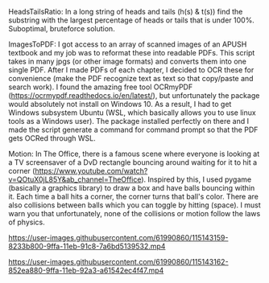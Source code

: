 HeadsTailsRatio: In a long string of heads and tails (h(s) & t(s)) find the substring with the largest percentage of heads or tails that is under 100%. Suboptimal, bruteforce solution.

ImagesToPDF:
I got access to an array of scanned images of an APUSH textbook and my job was to reformat these into readable PDFs. This script takes in many jpgs (or other image formats) and converts them into one single PDF. After I made PDFs of each chapter, I decided to OCR these for convenience (make the PDF recognize text as text so that copy/paste and search work). I found the amazing free tool OCRmyPDF (https://ocrmypdf.readthedocs.io/en/latest/), but unfortunately the package would absolutely not install on Windows 10. As a result, I had to get Windows subsystem Ubuntu (WSL, which basically allows you to use linux tools as a Windows user). The package installed perfectly on there and I made the script generate a command for command prompt so that the PDF gets OCRed through WSL.

Motion:
In The Office, there is a famous scene where everyone is looking at a TV screensaver of a DvD rectangle bouncing around waiting for it to hit a corner (https://www.youtube.com/watch?v=QOtuX0jL85Y&ab_channel=TheOffice). Inspired by this, I used pygame (basically a graphics library) to draw a box and have balls bouncing within it. Each time a ball hits a corner, the corner turns that ball's color. There are also collisions between balls which you can toggle by hitting (space). I must warn you that unfortunately, none of the collisions or motion follow the laws of physics.


https://user-images.githubusercontent.com/61990860/115143159-8233b800-9ffa-11eb-91c8-7a6bd5139532.mp4


https://user-images.githubusercontent.com/61990860/115143162-852ea880-9ffa-11eb-92a3-a61542ec4f47.mp4

